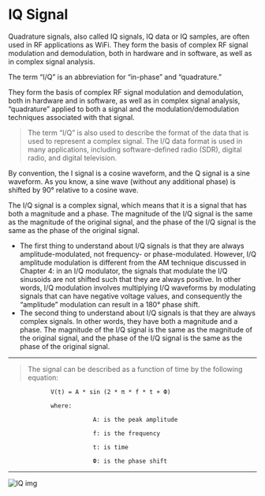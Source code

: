 # **IQ Signal**

Quadrature signals, also called IQ signals, IQ data or IQ samples, are often used in RF applications as WiFi. They form the basis of complex RF signal modulation and demodulation, both in hardware and in software, as well as in complex signal analysis.

The term “I/Q” is an abbreviation for “in-phase” and “quadrature.”

They form the basis of complex RF signal modulation and demodulation, both in hardware and in software, as well as in complex signal analysis, “quadrature” applied to both a signal and the modulation/demodulation techniques associated with that signal.

>The term “I/Q” is also used to describe the format of the data that is used to represent a complex signal. The I/Q data format is used in many applications, including software-defined radio (SDR), digital radio, and digital television.

 By convention, the I signal is a cosine waveform, and the Q signal is a sine waveform. As you know, a sine wave (without any additional phase) is shifted by 90° relative to a cosine wave.

The I/Q signal is a complex signal, which means that it is a signal that has both a magnitude and a phase. The magnitude of the I/Q signal is the same as the magnitude of the original signal, and the phase of the I/Q signal is the same as the phase of the original signal.
- The first thing to understand about I/Q signals is that they are always amplitude-modulated, not frequency- or phase-modulated. However, I/Q amplitude modulation is different from the AM technique discussed in Chapter 4: in an I/Q modulator, the signals that modulate the I/Q sinusoids are not shifted such that they are always positive. In other words, I/Q modulation involves multiplying I/Q waveforms by modulating signals that can have negative voltage values, and consequently the “amplitude” modulation can result in a 180° phase shift. 
- The second thing to understand about I/Q signals is that they are always complex signals. In other words, they have both a magnitude and a phase. The magnitude of the I/Q signal is the same as the magnitude of the original signal, and the phase of the I/Q signal is the same as the phase of the original signal.

***
>The signal can be described as a function of time by the following equation:
```
            V(t) = A * sin (2 * π * f * t + Ф)

            where:

                        A: is the peak amplitude

                        f: is the frequency

                        t: is time

                        Ф: is the phase shift
```
***

![IQ img](https://www.tek.com/-/media/sites/default/files/u811871/what20iq20image205.png)
